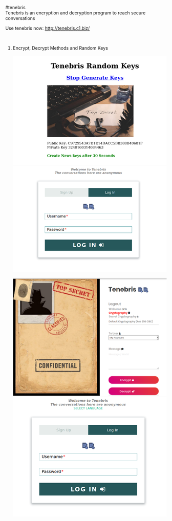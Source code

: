  #tenebris <br>
 Tenebris is an encryption and decryption program to reach secure conversations
  <br>
  
  Use tenebris now: http://tenebris.c1.biz/
  
  <br>
 
1) Encrypt, Decrypt Methods and Random Keys
    <br>    
 ![screenshots/1](screenshots/4.png) 
     <br>
  ![screenshots/1](screenshots/5.png) 
     <br>   
 ![screenshots/1](screenshots/6.png) 
     <br>
 ![screenshots/2](screenshots/7.png)  
  <br>


